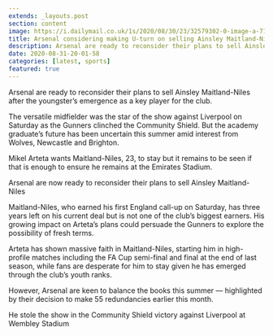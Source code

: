 ```yaml
---
extends: _layouts.post
section: content
image: https://i.dailymail.co.uk/1s/2020/08/30/23/32579302-0-image-a-71_1598826390066.jpg 
title: Arsenal considering making U-turn on selling Ainsley Maitland-Niles 
description: Arsenal are ready to reconsider their plans to sell Ainsley Maitland-Niles during this transfer window   after the youngsters emergence as a key player for the club. 
date: 2020-08-31-20-01-58 
categories: [latest, sports] 
featured: true 
--- 
```

Arsenal are ready to reconsider their plans to sell Ainsley Maitland-Niles after the youngster’s emergence as a key player for the club.

The versatile midfielder was the star of the show against Liverpool on Saturday as the Gunners clinched the Community Shield. But the academy graduate’s future has been uncertain this summer amid interest from Wolves, Newcastle and Brighton.

Mikel Arteta wants Maitland-Niles, 23, to stay but it remains to be seen if that is enough to ensure he remains at the Emirates Stadium.

Arsenal are now ready to reconsider their plans to sell Ainsley Maitland-Niles 

Maitland-Niles, who earned his first England call-up on Saturday, has three years left on his current deal but is not one of the club’s biggest earners. His growing impact on Arteta’s plans could persuade the Gunners to explore the possibility of fresh terms.

Arteta has shown massive faith in Maitland-Niles, starting him in high-profile matches including the FA Cup semi-final and final at the end of last season, while fans are desperate for him to stay given he has emerged through the club’s youth ranks.

However, Arsenal are keen to balance the books this summer — highlighted by their decision to make 55 redundancies earlier this month.

He stole the show in the Community Shield victory against Liverpool at Wembley Stadium

